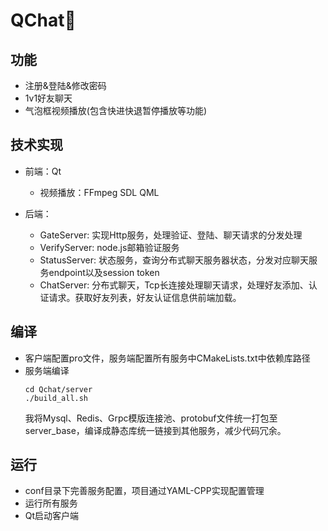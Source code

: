 # QChat💬

## 功能
- 注册&登陆&修改密码
- 1v1好友聊天
- 气泡框视频播放(包含快进快退暂停播放等功能)

## 技术实现
- 前端：Qt
  - 视频播放：FFmpeg SDL QML 

- 后端：
  - GateServer: 实现Http服务，处理验证、登陆、聊天请求的分发处理
  - VerifyServer: node.js邮箱验证服务
  - StatusServer: 状态服务，查询分布式聊天服务器状态，分发对应聊天服务endpoint以及session token
  - ChatServer: 分布式聊天，Tcp长连接处理聊天请求，处理好友添加、认证请求。获取好友列表，好友认证信息供前端加载。

## 编译
- 客户端配置pro文件，服务端配置所有服务中CMakeLists.txt中依赖库路径
- 服务端编译
  ```shell
  cd Qchat/server
  ./build_all.sh 
  ```
  我将Mysql、Redis、Grpc模版连接池、protobuf文件统一打包至server_base，编译成静态库统一链接到其他服务，减少代码冗余。

## 运行
  - conf目录下完善服务配置，项目通过YAML-CPP实现配置管理
  - 运行所有服务
  - Qt启动客户端
  ```
  ```
